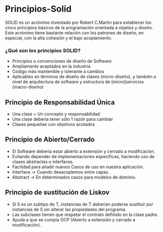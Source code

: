 # Principios-Solid
SOLID es un acrónimo inventado por Robert C.Martin para establecer los cinco principios básicos de la programación orientada a objetos y diseño. Este acrónimo tiene bastante relación con los patrones de diseño, en especial, con la alta cohesión y el bajo acoplamiento.

### ¿Qué son los principios SOLID?

* Principios o convenciones de diseño de Software
* Ampliamente aceptados en la industria
* Código más mantenible y tolerante a cambios
* Aplicables en términos de diseño de clases (micro-diseño), y también a nivel de arquitectura de software y estructura de [micro]servicios (macro-diseño)

## Principio de Responsabilidad Única

* Una clase = Un concepto y responsabilidad
* Una clase debería tener sólo 1 razón para cambiar
* Clases pequeñas con objetivos acotados

## Principio de Abierto/Cerrado

* El Software debería estar abierto a extensión y cerrado a modificación.
* Evitando depender de implementaciones específicas, haciendo uso de clases abstractas o interfaces.
* Facilidad para añadir nuevos Casos de uso en nuestra aplicación.
* Interface -> Cuando desacoplemos entre capas.
* Abstract -> En determinados casos para modelos de dominio.

## Principio de sustitución de Liskov

* Si S es un subtipo de T, instancias de T deberían poderse sustituir por instancias de S sin alterar las propiedades del programa.
* Las subclases tienen que respetar el contrato definido en la clase padre.
* Ayuda a que se cumpla OCP (Abierto a extensión y cerrado a modificación).